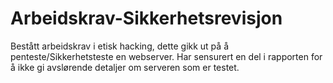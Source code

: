 # Arbeidskrav-Sikkerhetsrevisjon
Bestått arbeidskrav i etisk hacking, dette gikk ut på å penteste/Sikkerhetsteste en webserver. Har sensurert en del i rapporten for å ikke gi avslørende detaljer om serveren som er testet.
